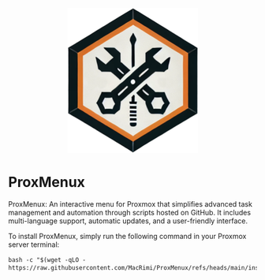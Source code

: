 <div align="center">
    <img src="https://github.com/MacRimi/ProxMenux/blob/main/images/proxmenu.png" alt="ProxMenu Logo" width="265" height="294">
</div>


# ProxMenux
ProxMenux: An interactive menu for Proxmox that simplifies advanced task management and automation through scripts hosted on GitHub. It includes multi-language support, automatic updates, and a user-friendly interface.

To install ProxMenux, simply run the following command in your Proxmox server terminal:

```
bash -c "$(wget -qLO - https://raw.githubusercontent.com/MacRimi/ProxMenux/refs/heads/main/install_proxmenux.sh)"
```
